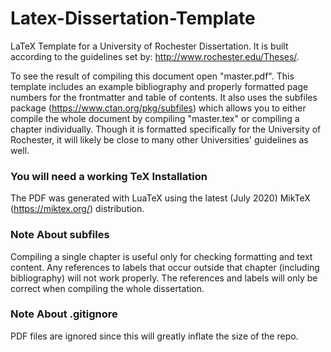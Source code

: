# Latex-Dissertation-Template
 LaTeX Template for a University of Rochester Dissertation. It is built according to the guidelines set by: http://www.rochester.edu/Theses/. 
 
To see the result of compiling this document open "master.pdf". This template includes an example bibliography and properly formatted page numbers for the frontmatter and table of contents. It also uses the subfiles package (https://www.ctan.org/pkg/subfiles) which allows you to either compile the whole document by compiling "master.tex" or compiling a chapter individually. Though it is formatted specifically for the University of Rochester, it will likely be close to many other Universities' guidelines as well. 


### You will need a working TeX Installation
The PDF was generated with LuaTeX using the latest (July 2020) MikTeX (https://miktex.org/) distribution. 


### Note About subfiles
Compiling a single chapter is useful only for checking formatting and text content. Any references to labels that occur outside that chapter (including bibliography) will not work properly. The references and labels will only be correct when compiling the whole dissertation. 


### Note About .gitignore
PDF files are ignored since this will greatly inflate the size of the repo.
